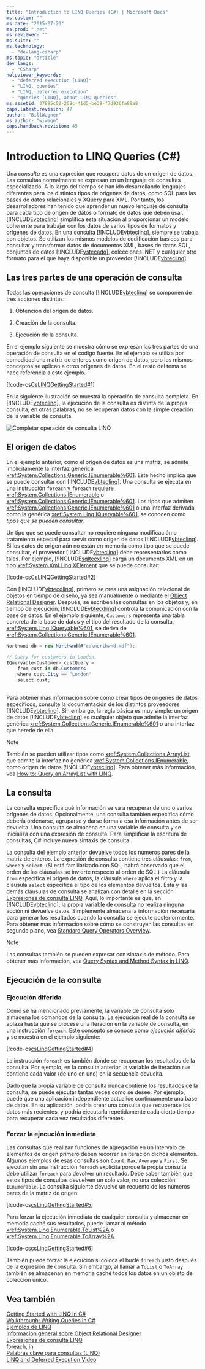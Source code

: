 ```yaml
---
title: "Introduction to LINQ Queries (C#) | Microsoft Docs"
ms.custom: ""
ms.date: "2015-07-20"
ms.prod: ".net"
ms.reviewer: ""
ms.suite: ""
ms.technology: 
  - "devlang-csharp"
ms.topic: "article"
dev_langs: 
  - "CSharp"
helpviewer_keywords: 
  - "deferred execution [LINQ]"
  - "LINQ, queries"
  - "LINQ, deferred execution"
  - "queries [LINQ], about LINQ queries"
ms.assetid: 37895c02-268c-41d5-be39-f7d936fa88a8
caps.latest.revision: 47
author: "BillWagner"
ms.author: "wiwagn"
caps.handback.revision: 45
---
```

# Introduction to LINQ Queries (C#)
Una *consulta* es una expresión que recupera datos de un origen de datos.  Las consultas normalmente se expresan en un lenguaje de consultas especializado.  A lo largo del tiempo se han ido desarrollando lenguajes diferentes para los distintos tipos de orígenes de datos, como SQL para las bases de datos relacionales y XQuery para XML.  Por tanto, los desarrolladores han tenido que aprender un nuevo lenguaje de consulta para cada tipo de origen de datos o formato de datos que deben usar.  [!INCLUDE[vbteclinq](../../../../csharp/includes/vbteclinq-md.md)] simplifica esta situación al proporcionar un modelo coherente para trabajar con los datos de varios tipos de formatos y orígenes de datos.  En una consulta [!INCLUDE[vbteclinq](../../../../csharp/includes/vbteclinq-md.md)], siempre se trabaja con objetos.  Se utilizan los mismos modelos de codificación básicos para consultar y transformar datos de documentos XML, bases de datos SQL, conjuntos de datos [!INCLUDE[vstecado](../../../../csharp/programming-guide/concepts/linq/includes/vstecado-md.md)], colecciones .NET y cualquier otro formato para el que haya disponible un proveedor [!INCLUDE[vbteclinq](../../../../csharp/includes/vbteclinq-md.md)].  
  
## Las tres partes de una operación de consulta  
 Todas las operaciones de consulta [!INCLUDE[vbteclinq](../../../../csharp/includes/vbteclinq-md.md)] se componen de tres acciones distintas:  
  
1.  Obtención del origen de datos.  
  
2.  Creación de la consulta.  
  
3.  Ejecución de la consulta.  
  
 En el ejemplo siguiente se muestra cómo se expresan las tres partes de una operación de consulta en el código fuente.  En el ejemplo se utiliza por comodidad una matriz de enteros como origen de datos, pero los mismos conceptos se aplican a otros orígenes de datos.  En el resto del tema se hace referencia a este ejemplo.  
  
 [!code-cs[CsLINQGettingStarted#1](../../../../csharp/programming-guide/concepts/linq/codesnippet/csharp/GettingStarted/Class1.cs#1)]  
  
 En la siguiente ilustración se muestra la operación de consulta completa.  En [!INCLUDE[vbteclinq](../../../../csharp/includes/vbteclinq-md.md)], la ejecución de la consulta es distinta de la propia consulta; en otras palabras, no se recuperan datos con la simple creación de la variable de consulta.  
  
 ![Completar operación de consulta LINQ](../../../../csharp/programming-guide/concepts/linq/media/linq-query.png "LINQ\_Query")  
  
## El origen de datos  
 En el ejemplo anterior, como el origen de datos es una matriz, se admite implícitamente la interfaz genérica <xref:System.Collections.Generic.IEnumerable%601>.  Este hecho implica que se puede consultar con [!INCLUDE[vbteclinq](../../../../csharp/includes/vbteclinq-md.md)].  Una consulta se ejecuta en una instrucción `foreach` y `foreach` requiere <xref:System.Collections.IEnumerable> o <xref:System.Collections.Generic.IEnumerable%601>.  Los tipos que admiten <xref:System.Collections.Generic.IEnumerable%601> o una interfaz derivada, como la genérica <xref:System.Linq.IQueryable%601>, se conocen como *tipos que se pueden consultar*.  
  
 Un tipo que se puede consultar no requiere ninguna modificación o tratamiento especial para servir como origen de datos [!INCLUDE[vbteclinq](../../../../csharp/includes/vbteclinq-md.md)].  Si los datos de origen aún no están en memoria como tipo que se puede consultar, el proveedor [!INCLUDE[vbteclinq](../../../../csharp/includes/vbteclinq-md.md)] debe representarlos como tales.  Por ejemplo, [!INCLUDE[sqltecxlinq](../../../../csharp/programming-guide/concepts/linq/includes/sqltecxlinq-md.md)] carga un documento XML en un tipo <xref:System.Xml.Linq.XElement> que se puede consultar:  
  
 [!code-cs[CsLINQGettingStarted#2](../../../../csharp/programming-guide/concepts/linq/codesnippet/csharp/GettingStarted/Class1.cs#2)]  
  
 Con [!INCLUDE[vbtecdlinq](../../../../csharp/includes/vbtecdlinq-md.md)], primero se crea una asignación relacional de objetos en tiempo de diseño, ya sea manualmente o mediante el [Object Relational Designer](/visual-studio/data-tools/linq-to-sql-tools-in-visual-studio2).  Después, se escriben las consultas en los objetos y, en tiempo de ejecución, [!INCLUDE[vbtecdlinq](../../../../csharp/includes/vbtecdlinq-md.md)] controla la comunicación con la base de datos.  En el ejemplo siguiente, `Customers` representa una tabla concreta de la base de datos y el tipo del resultado de la consulta, <xref:System.Linq.IQueryable%601>, se deriva de <xref:System.Collections.Generic.IEnumerable%601>.  
  
```c#  
Northwnd db = new Northwnd(@"c:\northwnd.mdf");  
  
// Query for customers in London.  
IQueryable<Customer> custQuery =  
    from cust in db.Customers  
    where cust.City == "London"  
    select cust;  
  
```  
  
 Para obtener más información sobre cómo crear tipos de orígenes de datos específicos, consulte la documentación de los distintos proveedores [!INCLUDE[vbteclinq](../../../../csharp/includes/vbteclinq-md.md)].  Sin embargo, la regla básica es muy simple: un origen de datos [!INCLUDE[vbteclinq](../../../../csharp/includes/vbteclinq-md.md)] es cualquier objeto que admite la interfaz genérica <xref:System.Collections.Generic.IEnumerable%601> o una interfaz que herede de ella.  
  
> [!NOTE]
>  También se pueden utilizar tipos como <xref:System.Collections.ArrayList>, que admite la interfaz no genérica <xref:System.Collections.IEnumerable>, como origen de datos [!INCLUDE[vbteclinq](../../../../csharp/includes/vbteclinq-md.md)].  Para obtener más información, vea [How to: Query an ArrayList with LINQ](../Topic/How%20to:%20Query%20an%20ArrayList%20with%20LINQ.md).  
  
##  <a name="query"></a> La consulta  
 La consulta especifica qué información se va a recuperar de uno o varios orígenes de datos.  Opcionalmente, una consulta también especifica cómo debería ordenarse, agruparse y darse forma a esa información antes de ser devuelta.  Una consulta se almacena en una variable de consulta y se inicializa con una expresión de consulta.  Para simplificar la escritura de consultas, C\# incluye nueva sintaxis de consulta.  
  
 La consulta del ejemplo anterior devuelve todos los números pares de la matriz de enteros.  La expresión de consulta contiene tres cláusulas: `from`, `where` y `select`. \(Si está familiarizado con SQL, habrá observado que el orden de las cláusulas se invierte respecto al orden de SQL.\) La cláusula `from` especifica el origen de datos, la cláusula `where` aplica el filtro y la cláusula `select` especifica el tipo de los elementos devueltos.  Ésta y las demás cláusulas de consulta se analizan con detalle en la sección [Expresiones de consulta LINQ](../../../../csharp/programming-guide/linq-query-expressions/index.md).  Aquí, lo importante es que, en [!INCLUDE[vbteclinq](../../../../csharp/includes/vbteclinq-md.md)], la propia variable de consulta no realiza ninguna acción ni devuelve datos.  Simplemente almacena la información necesaria para generar los resultados cuando la consulta se ejecute posteriormente.  Para obtener más información sobre cómo se construyen las consultas en segundo plano, vea [Standard Query Operators Overview](../../../../visual-basic/programming-guide/concepts/linq/standard-query-operators-overview.md).  
  
> [!NOTE]
>  Las consultas también se pueden expresar con sintaxis de método.  Para obtener más información, vea [Query Syntax and Method Syntax in LINQ](../../../../csharp/programming-guide/concepts/linq/query-syntax-and-method-syntax-in-linq.md).  
  
## Ejecución de la consulta  
  
### Ejecución diferida  
 Como se ha mencionado previamente, la variable de consulta sólo almacena los comandos de la consulta.  La ejecución real de la consulta se aplaza hasta que se procese una iteración en la variable de consulta, en una instrucción `foreach`.  Este concepto se conoce como *ejecución diferida* y se muestra en el ejemplo siguiente:  
  
 [!code-cs[csLinqGettingStarted#4](../../../../csharp/programming-guide/concepts/linq/codesnippet/csharp/GettingStarted/Class1.cs#4)]  
  
 La instrucción `foreach` es también donde se recuperan los resultados de la consulta.  Por ejemplo, en la consulta anterior, la variable de iteración `num` contiene cada valor \(de uno en uno\) en la secuencia devuelta.  
  
 Dado que la propia variable de consulta nunca contiene los resultados de la consulta, se puede ejecutar tantas veces como se desee.  Por ejemplo, puede que una aplicación independiente actualice continuamente una base de datos.  En su aplicación, podría crear una consulta que recuperase los datos más recientes, y podría ejecutarla repetidamente cada cierto tiempo para recuperar cada vez resultados diferentes.  
  
### Forzar la ejecución inmediata  
 Las consultas que realizan funciones de agregación en un intervalo de elementos de origen primero deben recorrer en iteración dichos elementos.  Algunos ejemplos de esas consultas son `Count`, `Max`, `Average` y `First`.  Se ejecutan sin una instrucción `foreach` explícita porque la propia consulta debe utilizar `foreach` para devolver un resultado.  Debe saber también que estos tipos de consultas devuelven un solo valor, no una colección `IEnumerable`.  La consulta siguiente devuelve un recuento de los números pares de la matriz de origen:  
  
 [!code-cs[csLinqGettingStarted#5](../../../../csharp/programming-guide/concepts/linq/codesnippet/csharp/GettingStarted/Class1.cs#5)]  
  
 Para forzar la ejecución inmediata de cualquier consulta y almacenar en memoria caché sus resultados, puede llamar al método <xref:System.Linq.Enumerable.ToList%2A> o <xref:System.Linq.Enumerable.ToArray%2A>.  
  
 [!code-cs[csLinqGettingStarted#6](../../../../csharp/programming-guide/concepts/linq/codesnippet/csharp/GettingStarted/Class1.cs#6)]  
  
 También puede forzar la ejecución si coloca el bucle `foreach` justo después de la expresión de consulta.  Sin embargo, al llamar a `ToList` o `ToArray` también se almacenan en memoria caché todos los datos en un objeto de colección único.  
  
## Vea también  
 [Getting Started with LINQ in C\#](../../../../csharp/programming-guide/concepts/linq/getting-started-with-linq.md)   
 [Walkthrough: Writing Queries in C\#](../../../../csharp/programming-guide/concepts/linq/walkthrough-writing-queries-linq.md)   
 [Ejemplos de LINQ](../Topic/LINQ%20Samples.md)   
 [Información general sobre Object Relational Designer](../Topic/LINQ%20to%20SQL%20Tools%20in%20Visual%20Studio1.md)   
 [Expresiones de consulta LINQ](../../../../csharp/programming-guide/linq-query-expressions/index.md)   
 [foreach, in](../../../../csharp/language-reference/keywords/foreach-in.md)   
 [Palabras clave para consultas \(LINQ\)](../../../../csharp/language-reference/keywords/query-keywords.md)   
 [LINQ and Deferred Execution Video](http://go.microsoft.com/fwlink/?LinkId=112414)